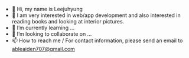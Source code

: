 - 👋 Hi, my name is Leejuhyung
- 👀 I am very interested in web/app development and also interested in reading books and looking at interior pictures.
- 🌱 I’m currently learning ...
- 💞️ I’m looking to collaborate on ...
- 📫 How to reach me / For contact information, please send an email to ableaiden707@gmail.com

<!---
leejuoohyeong/leejuoohyeong is a ✨ special ✨ repository because its `README.md` (this file) appears on your GitHub profile.
You can click the Preview link to take a look at your changes.
--->
